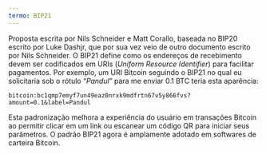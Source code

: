 ```yaml
---
termo: BIP21
---
```


Proposta escrita por Nils Schneider e Matt Corallo, baseada no BIP20 escrito por Luke Dashjr, que por sua vez veio de outro documento escrito por Nils Schneider. O BIP21 define como os endereços de recebimento devem ser codificados em URIs (*Uniform Resource Identifier*) para facilitar pagamentos. Por exemplo, um URI Bitcoin seguindo o BIP21 no qual eu solicitaria sob o rótulo “*Pandul*” para me enviar 0.1 BTC teria esta aparência:

```text
bitcoin:bc1qmp7emyf7un49eaz0nrxk9mdfrtn67v5y866fvs?amount=0.1&label=Pandul
``` 

Esta padronização melhora a experiência do usuário em transações Bitcoin ao permitir clicar em um link ou escanear um código QR para iniciar seus parâmetros. O padrão BIP21 agora é amplamente adotado em softwares de carteira Bitcoin.